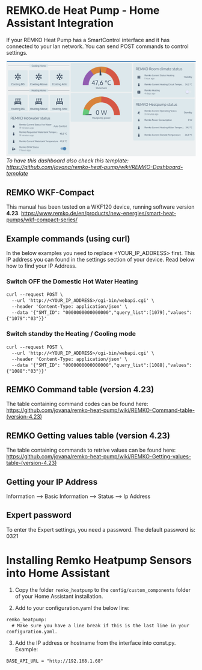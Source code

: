 # REMKO.de Heat Pump - Home Assistant Integration

If your REMKO Heat Pump has a SmartControl interface and it has connected to your lan network. You can send POST commands to control settings.


![Remko HA Dashboard](dashboard_remko.png "Remko HA Dashboard")
_To have this dashboard also check this template: https://github.com/jovana/remko-heat-pump/wiki/REMKO-Dashboard-template_

## REMKO WKF-Compact
This manual has been tested on a WKF120 device, running software version **4.23**.
https://www.remko.de/en/products/new-energies/smart-heat-pumps/wkf-compact-series/

## Example commands (using curl)
In the below examples you need to replace <YOUR_IP_ADDRESS> first. This IP address you can found in the settings section of your device. Read below how to find your IP Address.

### Switch OFF the Domestic Hot Water Heating
```
curl --request POST \
  --url 'http://<YOUR_IP_ADDRESS>/cgi-bin/webapi.cgi' \
  --header 'Content-Type: application/json' \
  --data '{"SMT_ID": "0000000000000000","query_list":[1079],"values": {"1079":"03"}}'
```

### Switch standby the Heating / Cooling mode
```
curl --request POST \
  --url 'http://<YOUR_IP_ADDRESS>/cgi-bin/webapi.cgi' \
  --header 'Content-Type: application/json' \
  --data '{"SMT_ID": "0000000000000000","query_list":[1088],"values": {"1088":"03"}}'
```

## REMKO Command table (version 4.23)
The table containing command codes can be found here: https://github.com/jovana/remko-heat-pump/wiki/REMKO-Command-table-(version-4.23)


## REMKO Getting values table (version 4.23)
The table containing commands to retrive values can be found here:
https://github.com/jovana/remko-heat-pump/wiki/REMKO-Getting-values-table-(version-4.23)

## Getting your IP Address
Information --> Basic Information --> Status --> Ip Address

## Expert password
To enter the Expert settings, you need a password. The default password is: 0321

# Installing Remko Heatpump Sensors into Home Assistant
1. Copy the folder ```remko_heatpump``` to the ```config/custom_components``` folder of your Home Assistant installation.

2. Add to your configuration.yaml the below line:
```
remko_heatpump:
  # Make sure you have a line break if this is the last line in your configuration.yaml.
```

3. Add the IP address or hostname from the interface into const.py.
Example:
```
BASE_API_URL = "http://192.168.1.68"
```